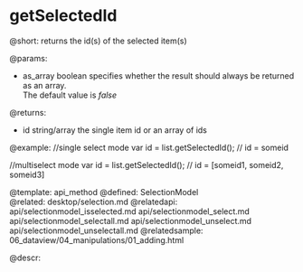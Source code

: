 getSelectedId
=============



@short:
	returns the id(s) of the selected item(s)

@params:
- as_array		boolean		specifies whether the result should always be returned as an array.<br> The default value is <i>false</i>


@returns:
- id		string/array	the single item id or an array of ids

@example:
//single select mode
var id = list.getSelectedId(); // id = someid

//multiselect mode
var id = list.getSelectedId(); // id = [someid1, someid2, someid3]


@template:	api_method
@defined:	SelectionModel	
@related:
	desktop/selection.md
@relatedapi:
    api/selectionmodel_isselected.md
    api/selectionmodel_select.md
    api/selectionmodel_selectall.md
    api/selectionmodel_unselect.md
    api/selectionmodel_unselectall.md
@relatedsample:
	06_dataview/04_manipulations/01_adding.html

@descr:


